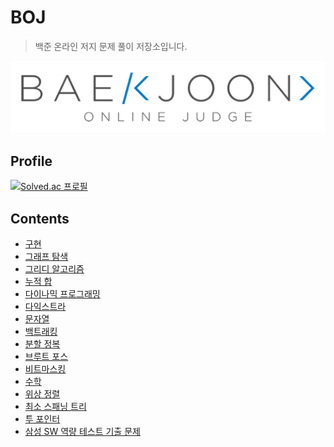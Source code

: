 # BOJ
> 백준 온라인 저지 문제 풀이 저장소입니다.


![background](logo@2x.png)

## Profile
[![Solved.ac 프로필](http://mazassumnida.wtf/api/v2/generate_badge?boj=odong2)](https://solved.ac/odong2)

## Contents
* [구현](https://github.com/maetdori/BOJ/tree/main/src/%EA%B5%AC%ED%98%84)
* [그래프 탐색](https://github.com/maetdori/BOJ/tree/main/src/%EA%B7%B8%EB%9E%98%ED%94%84%20%ED%83%90%EC%83%89)
* [그리디 알고리즘](https://github.com/maetdori/BOJ/tree/main/src/%EA%B7%B8%EB%A6%AC%EB%94%94%20%EC%95%8C%EA%B3%A0%EB%A6%AC%EC%A6%98)
* [누적 합](https://github.com/maetdori/BOJ/tree/main/src/%EB%88%84%EC%A0%81%20%ED%95%A9)
* [다이나믹 프로그래밍](https://github.com/maetdori/BOJ/tree/main/src/%EB%8B%A4%EC%9D%B4%EB%82%98%EB%AF%B9%20%ED%94%84%EB%A1%9C%EA%B7%B8%EB%9E%98%EB%B0%8D)
* [다익스트라](https://github.com/maetdori/BOJ/tree/main/src/%EB%8B%A4%EC%9D%B5%EC%8A%A4%ED%8A%B8%EB%9D%BC)
* [문자열](https://github.com/maetdori/BOJ/tree/main/src/%EB%AC%B8%EC%9E%90%EC%97%B4)
* [백트래킹](https://github.com/maetdori/BOJ/tree/main/src/%EB%B0%B1%ED%8A%B8%EB%9E%98%ED%82%B9) 
* [분할 정복](https://github.com/maetdori/BOJ/tree/main/src/%EB%B6%84%ED%95%A0%20%EC%A0%95%EB%B3%B5)
* [브루트 포스](https://github.com/maetdori/BOJ/tree/main/src/%EB%B8%8C%EB%A3%A8%ED%8A%B8%ED%8F%AC%EC%8A%A4)
* [비트마스킹](https://github.com/maetdori/BOJ/tree/main/src/%EB%B9%84%ED%8A%B8%EB%A7%88%EC%8A%A4%ED%82%B9)
* [수학](https://github.com/maetdori/BOJ/tree/main/src/%EC%88%98%ED%95%99)
* [위상 정렬](https://github.com/maetdori/BOJ/tree/main/src/%EC%9C%84%EC%83%81%20%EC%A0%95%EB%A0%AC)
* [최소 스패닝 트리](https://github.com/maetdori/BOJ/tree/main/src/%EC%B5%9C%EC%86%8C%20%EC%8A%A4%ED%8C%A8%EB%8B%9D%20%ED%8A%B8%EB%A6%AC)
* [투 포인터](https://github.com/maetdori/BOJ/tree/main/src/%ED%88%AC%20%ED%8F%AC%EC%9D%B8%ED%84%B0)
* [삼성 SW 역량 테스트 기출 문제](https://github.com/maetdori/BOJ/tree/main/src/%EC%82%BC%EC%84%B1%20SW%20%EC%97%AD%EB%9F%89%20%ED%85%8C%EC%8A%A4%ED%8A%B8%20%EA%B8%B0%EC%B6%9C%20%EB%AC%B8%EC%A0%9C)
